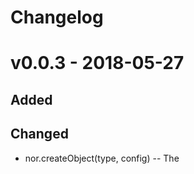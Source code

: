# Changelog

# v0.0.3 - 2018-05-27

## Added 


## Changed

- nor.createObject(type, config)
-- The <style> attribute can be set inside the config object

- Pass an array of selectors like =>
```javascript
	nor.event([myDiv, "#foo", ".bar"], ["clicl", "focus"], [clickFunction, whateverFunc]);
```
